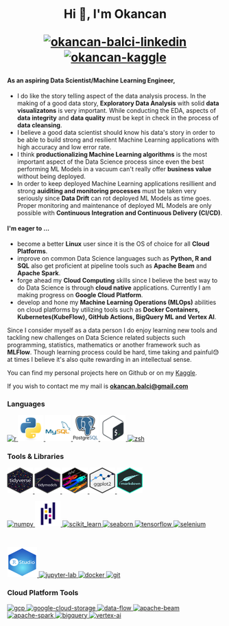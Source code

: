 <h1 align="center">

Hi 👋, I'm Okancan

<p align="center">
<a href="https://linkedin.com/in/okancan-balci" target="blank"><img align="center" src="https://raw.githubusercontent.com/rahuldkjain/github-profile-readme-generator/master/src/images/icons/Social/linked-in-alt.svg" alt="okancan-balci-linkedin" height="30" width="30" /></a>
<a href="https://kaggle.com/okancan" target="blank"><img align="center" src="https://raw.githubusercontent.com/rahuldkjain/github-profile-readme-generator/master/src/images/icons/Social/kaggle.svg" alt="okancan-kaggle" height="30" width="30" /></a>
</p>

</h1>

#### As an aspiring Data Scientist/Machine Learning Engineer,

* I do like the story telling aspect of the data analysis process. In the making of a good data story, **Exploratory Data Analysis** with solid **data visualizatons** is very important. While conducting the EDA, aspects of **data integrity** and **data quality** must be kept in check in the process of **data cleansing**.
* I believe a good data scientist should know his data's story in order to be able to build strong and resilient Machine Learning applications with high accuracy and low error rate.
* I think **productionalizing Machine Learning algorithms** is the most important aspect of the Data Science process since even the best performing ML Models in a vacuum can't really offer **business value** without being deployed.
* In order to keep deployed Machine Learning applications resillient and strong **auiditing and monitoring processes** must be taken very seriously since **Data Drift** can rot deployed ML Models as time goes. Proper monitoring and maintenance of deployed ML Models are only possible with **Continuous Integration and Continuous Delivery (CI/CD)**.

#### I'm eager to ...

* become a better **Linux** user since it is the OS of choice for all **Cloud Platforms**.
* improve on common Data Science languages such as **Python, R and SQL** also get proficient at pipeline tools such as **Apache Beam** and **Apache Spark**.
* forge ahead my **Cloud Computing** skills since I believe the best way to do Data Science is through **cloud native** applications. Currently I am making progress on **Google Cloud Platform**.
* develop and hone my **Machine Learning Operations (MLOps)** abilities on cloud platforms by utilizing tools such as **Docker Containers, Kubernetes(KubeFlow), GitHub Actions, BigQuery ML and Vertex AI**.


Since I consider myself as a data person I do enjoy learning new tools and tackling new challenges on Data Science related subjects such programming, statistics, mathematics or another framework such as **MLFlow**. Though learning process could be hard, time taking and painful😓 at times I believe it's also quite rewarding in an intellectual sense.

You can find my personal projects here on Github or on my [Kaggle](https://www.kaggle.com/okancan/code).

If you wish to contact me my mail is **okancan.balci@gmail.com**


<h3 align="left">Languages</h3>
<p align="left">
<a href="https://cran.r-project.org/" target="_blank" rel="noreferrer"> <img src="https://raw.githubusercontent.com/jmnote/z-icons/master/svg/r.svg" alt="r" width="60" height="60"/> </a>
<a href="https://www.python.org" target="_blank" rel="noreferrer"> <img src="https://raw.githubusercontent.com/devicons/devicon/master/icons/python/python-original.svg" alt="python" width="60" height="60"/> </a>
<a href="https://www.mysql.com/" target="_blank" rel="noreferrer"> <img src="https://raw.githubusercontent.com/devicons/devicon/master/icons/mysql/mysql-original-wordmark.svg" alt="mysql" width="60" height="60"/> </a>
<a href="https://www.postgresql.org/" target="_blank" rel="noreferrer"> <img src="https://raw.githubusercontent.com/devicons/devicon/1119b9f84c0290e0f0b38982099a2bd027a48bf1/icons/postgresql/postgresql-original-wordmark.svg" alt="postgresql" width="60" height="60"/> </a>
<a href="https://www.gnu.org/software/bash/" target="_blank" rel="noreferrer"> <img src="https://raw.githubusercontent.com/devicons/devicon/1119b9f84c0290e0f0b38982099a2bd027a48bf1/icons/bash/bash-original.svg" alt="bash" width="60" height="60"/> </a>
<a href="https://www.zsh.org/" target="_blank" rel="noreferrer"> <img src="https://upload.wikimedia.org/wikipedia/commons/thumb/1/1f/Z_Shell_Logo_Color_Horizontal.svg/529px-Z_Shell_Logo_Color_Horizontal.svg.png?20220329144739" alt="zsh" width="80" height="60"/> </a>
</p>



<h3 align="left">Tools & Libraries</h3>

<p align="left"> 
<a href="https://www.tidyverse.org/" target="_blank" rel="noreferrer"> <img src="https://github.com/rstudio/hex-stickers/blob/main/SVG/tidyverse.svg" alt="tidyverse" width="60" height="60"/> </a> 
<a href="https://www.tidymodels.org/" target="_blank" rel="noreferrer"> <img src="https://github.com/rstudio/hex-stickers/blob/main/SVG/tidymodels.svg" alt="tidymodels" width="60" height="60"/> </a> 
<a href="https://dplyr.tidyverse.org/" target="_blank" rel="noreferrer"> <img src="https://github.com/rstudio/hex-stickers/blob/main/SVG/dplyr.svg" alt="dplyr" width="60" height="60"/> </a> 
<a href="https://ggplot2.tidyverse.org/index.html" target="_blank" rel="noreferrer"> <img src="https://github.com/rstudio/hex-stickers/blob/main/SVG/ggplot2.svg" alt="ggplot2" width="60" height="60"/> </a>
<a href="https://rmarkdown.rstudio.com/" target="_blank" rel="noreferrer"> <img src="https://github.com/rstudio/hex-stickers/blob/main/SVG/rmarkdown.svg" alt="rmarkdown" width="60" height="60"/> </a>

<br>  

<a href="https://numpy.org/" target="_blank" rel="noreferrer"> <img src="https://cdn.svgporn.com/logos/numpy.svg" alt="numpy" width="60" height="60"/> </a> 
<a href="https://pandas.pydata.org/" target="_blank" rel="noreferrer"> <img src="https://raw.githubusercontent.com/devicons/devicon/2ae2a900d2f041da66e950e4d48052658d850630/icons/pandas/pandas-original.svg" alt="pandas" width="60" height="60"/> </a>
<a href="https://scikit-learn.org/" target="_blank" rel="noreferrer"> <img src="https://upload.wikimedia.org/wikipedia/commons/0/05/Scikit_learn_logo_small.svg" alt="scikit_learn" width="60" height="60"/> </a>
<a href="https://seaborn.pydata.org/" target="_blank" rel="noreferrer"> <img src="https://seaborn.pydata.org/_images/logo-mark-lightbg.svg" alt="seaborn" width="60" height="60"/> </a>
<a href="https://www.tensorflow.org" target="_blank" rel="noreferrer"> <img src="https://www.vectorlogo.zone/logos/tensorflow/tensorflow-icon.svg" alt="tensorflow" width="60" height="60"/> </a>
<a href="https://www.selenium.dev" target="_blank" rel="noreferrer"> <img src="https://seeklogo.com/images/S/selenium-logo-A1B53CEFB0-seeklogo.com.png" alt="selenium" width="60" height="60"/> </a>
  
<br>

<a href="https://posit.co/download/rstudio-desktop/" target="_blank" rel="noreferrer"> <img src="https://github.com/rstudio/hex-stickers/blob/main/SVG/RStudio.svg" alt="rsutdio-IDE" width="70" height="70"/> </a> 
<a href="https://jupyter.org/" target="_blank" rel="noreferrer"> <img src="https://seeklogo.com/images/J/jupyter-logo-A91705F539-seeklogo.com.png" alt="jupyter-lab" width="60" height="65"/> </a> 
<a href="https://www.docker.com/" target="_blank" rel="noreferrer"> <img src="https://www.svgrepo.com/show/303231/docker-logo.svg" alt="docker" width="65" height="65"/> </a> 
<a href="https://git-scm.com/" target="_blank" rel="noreferrer"> <img src="https://www.vectorlogo.zone/logos/git-scm/git-scm-icon.svg" alt="git" width="60" height="60"/> </a> 

</p>

<h3 align="left">Cloud Platform Tools</h3>

<p align="left"> 

<a href="https://cloud.google.com/" target="_blank" rel="noreferrer"> <img src="https://www.vectorlogo.zone/logos/google_cloud/google_cloud-ar21.svg" alt="gcp" width="120" height="60"/> </a>
<a href="https://cloud.google.com/storage" target="_blank" rel="noreferrer"> <img src="https://www.logo.wine/a/logo/Google_Storage/Google_Storage-Logo.wine.svg" alt="google-cloud-storage" width="60" height="60"/> </a>
<a href="https://cloud.google.com/dataflow" target="_blank" rel="noreferrer"> <img src="https://www.svgrepo.com/show/375413/dataflow.svg" alt="data-flow" width="60" height="60"/> </a>
<a href="https://beam.apache.org/" target="_blank" rel="noreferrer"> <img src="https://beam.apache.org/images/logos/full-color/nameless/beam-logo-full-color-nameless.svg" alt="apache-beam" width="60" height="60"/> </a>
<a href="https://spark.apache.org/" target="_blank" rel="noreferrer"> <img src="https://www.vectorlogo.zone/logos/apache_spark/apache_spark-icon.svg" alt="apache-spark" width="60" height="60"/> </a>
<a href="https://cloud.google.com/bigquery" target="_blank" rel="noreferrer"> <img src="https://cdn.worldvectorlogo.com/logos/google-bigquery-logo-1.svg" alt="bigquery" width="60" height="60"/> </a>
<a href="https://cloud.google.com/vertex-ai" target="_blank" rel="noreferrer"> <img src="https://techcrunch.com/wp-content/uploads/2021/05/VertexAI-512-color.png" alt="vertex-ai" width="60" height="60"/> </a>

</p>




